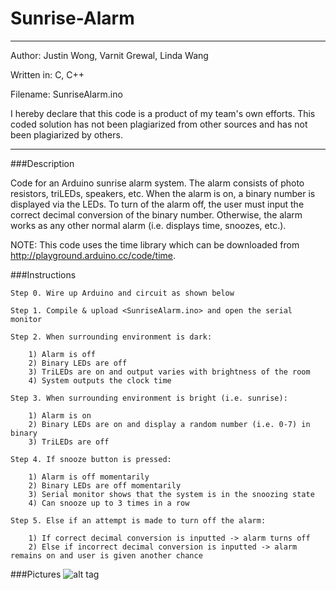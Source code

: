 Sunrise-Alarm
=============

************************************************
Author: Justin Wong, Varnit Grewal, Linda Wang 

Written in: C, C++

Filename: SunriseAlarm.ino
	
I hereby declare that this code is a product 
of my team's own efforts. This coded solution has
not been plagiarized from other sources and
has not been plagiarized by others.
************************************************

###Description

Code for an Arduino sunrise alarm system. The alarm consists of photo resistors, triLEDs, speakers, etc. When the alarm is on, a binary number is displayed via the LEDs. To turn of the alarm off, the user must input the correct decimal conversion of the binary number. Otherwise, the alarm works as any other normal alarm (i.e. displays time, snoozes, etc.). 


NOTE: This code uses the time library which can be downloaded from http://playground.arduino.cc/code/time.

###Instructions

    Step 0. Wire up Arduino and circuit as shown below

    Step 1. Compile & upload <SunriseAlarm.ino> and open the serial monitor
    
    Step 2. When surrounding environment is dark:
        
        1) Alarm is off
        2) Binary LEDs are off
        3) TriLEDs are on and output varies with brightness of the room
        4) System outputs the clock time 
        
    Step 3. When surrounding environment is bright (i.e. sunrise):
      
        1) Alarm is on
        2) Binary LEDs are on and display a random number (i.e. 0-7) in binary
        3) TriLEDs are off 
        
    Step 4. If snooze button is pressed:
        
        1) Alarm is off momentarily
        2) Binary LEDs are off momentarily
        3) Serial monitor shows that the system is in the snoozing state
        4) Can snooze up to 3 times in a row 
        
    Step 5. Else if an attempt is made to turn off the alarm:
    
        1) If correct decimal conversion is inputted -> alarm turns off
        2) Else if incorrect decimal conversion is inputted -> alarm remains on and user is given another chance 
        
  
  ###Pictures
  ![alt tag](https://raw.github.com/JustinSYDE/Sunrise-Alarm/master/SunriseAlarmCircuit.jpg)
